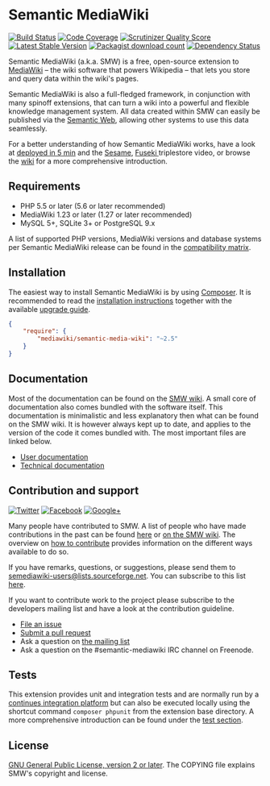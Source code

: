 # Semantic MediaWiki

[![Build Status](https://secure.travis-ci.org/SemanticMediaWiki/SemanticMediaWiki.svg?branch=master)](http://travis-ci.org/SemanticMediaWiki/SemanticMediaWiki)
[![Code Coverage](https://scrutinizer-ci.com/g/SemanticMediaWiki/SemanticMediaWiki/badges/coverage.png?s=f3501ede0bcc98824aa51501eb3647ecf71218c0)](https://scrutinizer-ci.com/g/SemanticMediaWiki/SemanticMediaWiki/)
[![Scrutinizer Quality Score](https://scrutinizer-ci.com/g/SemanticMediaWiki/SemanticMediaWiki/badges/quality-score.png?s=d9aac7e68e6554f95b0a89608cbc36985429d819)](https://scrutinizer-ci.com/g/SemanticMediaWiki/SemanticMediaWiki/)
[![Latest Stable Version](https://poser.pugx.org/mediawiki/semantic-media-wiki/version.png)](https://packagist.org/packages/mediawiki/semantic-media-wiki)
[![Packagist download count](https://poser.pugx.org/mediawiki/semantic-media-wiki/d/total.png)](https://packagist.org/packages/mediawiki/semantic-media-wiki)
[![Dependency Status](https://www.versioneye.com/php/mediawiki:semantic-media-wiki/badge.png)](https://www.versioneye.com/php/mediawiki:semantic-media-wiki)

Semantic MediaWiki (a.k.a. SMW) is a free, open-source extension to [MediaWiki](https://www.semantic-mediawiki.org/wiki/MediaWiki) – the wiki software that
powers Wikipedia – that lets you store and query data within the wiki's pages.

Semantic MediaWiki is also a full-fledged framework, in conjunction with
many spinoff extensions, that can turn a wiki into a powerful and flexible
knowledge management system. All data created within SMW can easily be
published via the [Semantic Web](https://www.semantic-mediawiki.org/wiki/Semantic_Web),
allowing other systems to use this data seamlessly.

For a better understanding of how Semantic MediaWiki works, have a look at [deployed in 5 min](https://vimeo.com/82255034) and the [Sesame](https://vimeo.com/126392433), [Fuseki ](https://vimeo.com/118614078) triplestore video, or
browse the [wiki](https://www.semantic-mediawiki.org) for a more comprehensive introduction.

## Requirements

- PHP 5.5 or later (5.6 or later recommended)
- MediaWiki 1.23 or later (1.27 or later recommended)
- MySQL 5+, SQLite 3+ or PostgreSQL 9.x

A list of supported PHP versions, MediaWiki versions and database systems per Semantic MediaWiki
release can be found in the [compatibility matrix](docs/COMPATIBILITY.md).

## Installation

The easiest way to install Semantic MediaWiki is by using [Composer][composer].
It is recommended to read the [installation instructions](docs/INSTALL.md) together with
the available [upgrade guide][smw-installation].

```json
{
	"require": {
		"mediawiki/semantic-media-wiki": "~2.5"
	}
}
```

## Documentation

Most of the documentation can be found on the [SMW wiki](https://www.semantic-mediawiki.org).
A small core of documentation also comes bundled with the software itself. This documentation
is minimalistic and less explanatory then what can be found on the SMW wiki. It is however
always kept up to date, and applies to the version of the code it comes bundled with. The
most important files are linked below.

* [User documentation](docs/README.md)
* [Technical documentation](docs/technical/README.md)

## Contribution and support

[![Twitter](https://www.semantic-mediawiki.org/w/images/c/c9/Twitter_icon.jpg)](https://twitter.com/#!/semanticmw)
[![Facebook](https://www.semantic-mediawiki.org/w/images/thumb/7/77/677166248.png/30px-677166248.png)](https://www.facebook.com/pages/Semantic-MediaWiki/160459700707245)
[![Google+](https://www.semantic-mediawiki.org/w/images/a/ae/30px-Google%2B.png)](https://plus.google.com/115301028320198614441/posts)

Many people have contributed to SMW. A list of people who have made contributions in the past can
be found [here][contributors] or [on the SMW wiki](https://www.semantic-mediawiki.org/wiki/Help:SMW_Project#Contributors).
The overview on [how to contribute](https://github.com/SemanticMediaWiki/SemanticMediaWiki/blob/master/CONTRIBUTING.md)
provides information on the different ways available to do so.

If you have remarks, questions, or suggestions, please send them to semediawiki-users@lists.sourceforge.net.
You can subscribe to this list [here](https://sourceforge.net/p/semediawiki/mailman/semediawiki-user/).

If you want to contribute work to the project please subscribe to the developers mailing list and
have a look at the contribution guideline.

* [File an issue](https://github.com/SemanticMediaWiki/SemanticMediaWiki/issues)
* [Submit a pull request](https://github.com/SemanticMediaWiki/SemanticMediaWiki/pulls)
* Ask a question on [the mailing list](https://www.semantic-mediawiki.org/wiki/Mailing_list)
* Ask a question on the #semantic-mediawiki IRC channel on Freenode.

## Tests

This extension provides unit and integration tests and are normally run by a [continues integration platform][travis]
but can also be executed locally using the shortcut command `composer phpunit` from the extension base directory. A more comprehensive introduction can be found under the [test section](/tests/README.md#running-tests).

## License

[GNU General Public License, version 2 or later][gpl-licence]. The COPYING file explains SMW's copyright and license.

[contributors]: https://github.com/SemanticMediaWiki/SemanticMediaWiki/graphs/contributors
[travis]: https://travis-ci.org/SemanticMediaWiki/SemanticMediaWiki
[mw-testing]: https://www.mediawiki.org/wiki/Manual:PHP_unit_testing
[gpl-licence]: https://www.gnu.org/copyleft/gpl.html
[composer]: https://getcomposer.org/
[smw-installation]: https://www.semantic-mediawiki.org/wiki/Help:Installation
